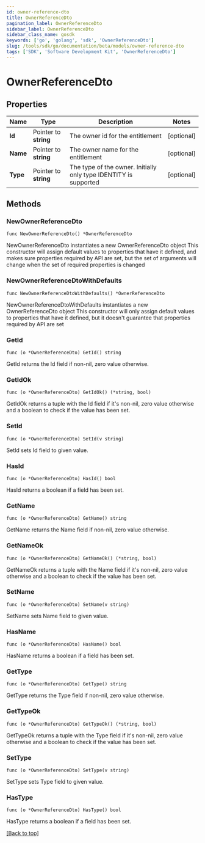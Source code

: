 ```yaml
---
id: owner-reference-dto
title: OwnerReferenceDto
pagination_label: OwnerReferenceDto
sidebar_label: OwnerReferenceDto
sidebar_class_name: gosdk
keywords: ['go', 'golang', 'sdk', 'OwnerReferenceDto'] 
slug: /tools/sdk/go/documentation/beta/models/owner-reference-dto
tags: ['SDK', 'Software Development Kit', 'OwnerReferenceDto']
---
```


# OwnerReferenceDto

## Properties

Name | Type | Description | Notes
------------ | ------------- | ------------- | -------------
**Id** | Pointer to **string** | The owner id for the entitlement | [optional] 
**Name** | Pointer to **string** | The owner name for the entitlement | [optional] 
**Type** | Pointer to **string** | The type of the owner. Initially only type IDENTITY is supported | [optional] 

## Methods

### NewOwnerReferenceDto

`func NewOwnerReferenceDto() *OwnerReferenceDto`

NewOwnerReferenceDto instantiates a new OwnerReferenceDto object
This constructor will assign default values to properties that have it defined,
and makes sure properties required by API are set, but the set of arguments
will change when the set of required properties is changed

### NewOwnerReferenceDtoWithDefaults

`func NewOwnerReferenceDtoWithDefaults() *OwnerReferenceDto`

NewOwnerReferenceDtoWithDefaults instantiates a new OwnerReferenceDto object
This constructor will only assign default values to properties that have it defined,
but it doesn't guarantee that properties required by API are set

### GetId

`func (o *OwnerReferenceDto) GetId() string`

GetId returns the Id field if non-nil, zero value otherwise.

### GetIdOk

`func (o *OwnerReferenceDto) GetIdOk() (*string, bool)`

GetIdOk returns a tuple with the Id field if it's non-nil, zero value otherwise
and a boolean to check if the value has been set.

### SetId

`func (o *OwnerReferenceDto) SetId(v string)`

SetId sets Id field to given value.

### HasId

`func (o *OwnerReferenceDto) HasId() bool`

HasId returns a boolean if a field has been set.

### GetName

`func (o *OwnerReferenceDto) GetName() string`

GetName returns the Name field if non-nil, zero value otherwise.

### GetNameOk

`func (o *OwnerReferenceDto) GetNameOk() (*string, bool)`

GetNameOk returns a tuple with the Name field if it's non-nil, zero value otherwise
and a boolean to check if the value has been set.

### SetName

`func (o *OwnerReferenceDto) SetName(v string)`

SetName sets Name field to given value.

### HasName

`func (o *OwnerReferenceDto) HasName() bool`

HasName returns a boolean if a field has been set.

### GetType

`func (o *OwnerReferenceDto) GetType() string`

GetType returns the Type field if non-nil, zero value otherwise.

### GetTypeOk

`func (o *OwnerReferenceDto) GetTypeOk() (*string, bool)`

GetTypeOk returns a tuple with the Type field if it's non-nil, zero value otherwise
and a boolean to check if the value has been set.

### SetType

`func (o *OwnerReferenceDto) SetType(v string)`

SetType sets Type field to given value.

### HasType

`func (o *OwnerReferenceDto) HasType() bool`

HasType returns a boolean if a field has been set.


[[Back to top]](#) 


